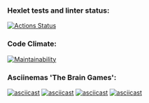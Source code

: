 ### Hexlet tests and linter status:
[![Actions Status](https://github.com/po1inakoroleva/frontend-project-44/workflows/hexlet-check/badge.svg)](https://github.com/po1inakoroleva/frontend-project-44/actions)

### Code Climate:
[![Maintainability](https://api.codeclimate.com/v1/badges/1be107022898a4ed2ac8/maintainability)](https://codeclimate.com/github/po1inakoroleva/frontend-project-44/maintainability)

### Asciinemas 'The Brain Games':
[![asciicast](https://asciinema.org/a/v9SJ5KBpdJaDfnL8gJJ6oaeDE.svg)](https://asciinema.org/a/v9SJ5KBpdJaDfnL8gJJ6oaeDE)
[![asciicast](https://asciinema.org/a/fNyyVd6655O73kjQYEqrwuY1C.svg)](https://asciinema.org/a/fNyyVd6655O73kjQYEqrwuY1C)
[![asciicast](https://asciinema.org/a/ZF3S1lX6nP1peAWDxg65hvnOS.svg)](https://asciinema.org/a/ZF3S1lX6nP1peAWDxg65hvnOS)
[![asciicast](https://asciinema.org/a/vG0rphDFLe3f6HwBr5rWXDGco.svg)](https://asciinema.org/a/vG0rphDFLe3f6HwBr5rWXDGco)
